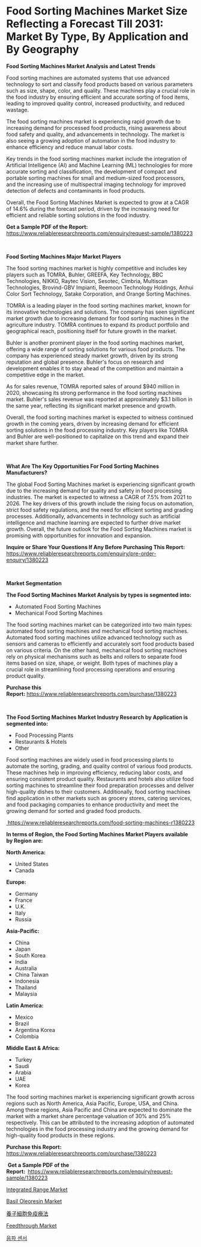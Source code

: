 <p><h1>Food Sorting Machines Market Size Reflecting a Forecast Till 2031: Market By Type, By Application and By Geography</h1></p><p><strong>Food Sorting Machines Market Analysis and Latest Trends</strong></p>
<p><p>Food sorting machines are automated systems that use advanced technology to sort and classify food products based on various parameters such as size, shape, color, and quality. These machines play a crucial role in the food industry by ensuring efficient and accurate sorting of food items, leading to improved quality control, increased productivity, and reduced wastage.</p><p>The food sorting machines market is experiencing rapid growth due to increasing demand for processed food products, rising awareness about food safety and quality, and advancements in technology. The market is also seeing a growing adoption of automation in the food industry to enhance efficiency and reduce manual labor costs.</p><p>Key trends in the food sorting machines market include the integration of Artificial Intelligence (AI) and Machine Learning (ML) technologies for more accurate sorting and classification, the development of compact and portable sorting machines for small and medium-sized food processors, and the increasing use of multispectral imaging technology for improved detection of defects and contaminants in food products.</p><p>Overall, the Food Sorting Machines Market is expected to grow at a CAGR of 14.6% during the forecast period, driven by the increasing need for efficient and reliable sorting solutions in the food industry.</p></p>
<p><strong>Get a Sample PDF of the Report:&nbsp;</strong> <a href="https://www.reliableresearchreports.com/enquiry/request-sample/1380223">https://www.reliableresearchreports.com/enquiry/request-sample/1380223</a></p>
<p>&nbsp;</p>
<p><strong>Food Sorting Machines Major Market Players</strong></p>
<p><p>The food sorting machines market is highly competitive and includes key players such as TOMRA, Buhler, GREEFA, Key Technology, BBC Technologies, NIKKO, Raytec Vision, Sesotec, Cimbria, Multiscan Technologies, Brovind-GBV Impianti, Reemoon Technology Holdings, Anhui Color Sort Technology, Satake Corporation, and Orange Sorting Machines.</p><p>TOMRA is a leading player in the food sorting machines market, known for its innovative technologies and solutions. The company has seen significant market growth due to increasing demand for food sorting machines in the agriculture industry. TOMRA continues to expand its product portfolio and geographical reach, positioning itself for future growth in the market.</p><p>Buhler is another prominent player in the food sorting machines market, offering a wide range of sorting solutions for various food products. The company has experienced steady market growth, driven by its strong reputation and global presence. Buhler's focus on research and development enables it to stay ahead of the competition and maintain a competitive edge in the market.</p><p>As for sales revenue, TOMRA reported sales of around $940 million in 2020, showcasing its strong performance in the food sorting machines market. Buhler's sales revenue was reported at approximately $3.1 billion in the same year, reflecting its significant market presence and growth.</p><p>Overall, the food sorting machines market is expected to witness continued growth in the coming years, driven by increasing demand for efficient sorting solutions in the food processing industry. Key players like TOMRA and Buhler are well-positioned to capitalize on this trend and expand their market share further.</p></p>
<p>&nbsp;</p>
<p><strong>What Are The Key Opportunities For Food Sorting Machines Manufacturers?</strong></p>
<p><p>The global Food Sorting Machines market is experiencing significant growth due to the increasing demand for quality and safety in food processing industries. The market is expected to witness a CAGR of 7.5% from 2021 to 2026. The key drivers of this growth include the rising focus on automation, strict food safety regulations, and the need for efficient sorting and grading processes. Additionally, advancements in technology such as artificial intelligence and machine learning are expected to further drive market growth. Overall, the future outlook for the Food Sorting Machines market is promising with opportunities for innovation and expansion.</p></p>
<p><strong>Inquire or Share Your Questions If Any Before Purchasing This Report:</strong> <a href="https://www.reliableresearchreports.com/enquiry/pre-order-enquiry/1380223">https://www.reliableresearchreports.com/enquiry/pre-order-enquiry/1380223</a></p>
<p>&nbsp;</p>
<p><strong>Market Segmentation</strong></p>
<p><strong>The Food Sorting Machines Market Analysis by types is segmented into:</strong></p>
<p><ul><li>Automated Food Sorting Machines</li><li>Mechanical Food Sorting Machines</li></ul></p>
<p><p>The food sorting machines market can be categorized into two main types: automated food sorting machines and mechanical food sorting machines. Automated food sorting machines utilize advanced technology such as sensors and cameras to efficiently and accurately sort food products based on various criteria. On the other hand, mechanical food sorting machines rely on physical mechanisms such as belts and rollers to separate food items based on size, shape, or weight. Both types of machines play a crucial role in streamlining food processing operations and ensuring product quality.</p></p>
<p><strong>Purchase this Report:&nbsp;</strong><a href="https://www.reliableresearchreports.com/purchase/1380223">https://www.reliableresearchreports.com/purchase/1380223</a></p>
<p>&nbsp;</p>
<p><strong>The Food Sorting Machines Market Industry Research by Application is segmented into:</strong></p>
<p><ul><li>Food Processing Plants</li><li>Restaurants & Hotels</li><li>Other</li></ul></p>
<p><p>Food sorting machines are widely used in food processing plants to automate the sorting, grading, and quality control of various food products. These machines help in improving efficiency, reducing labor costs, and ensuring consistent product quality. Restaurants and hotels also utilize food sorting machines to streamline their food preparation processes and deliver high-quality dishes to their customers. Additionally, food sorting machines find application in other markets such as grocery stores, catering services, and food packaging companies to enhance productivity and meet the growing demand for sorted and graded food products.</p></p>
<p><a href="https://www.reliableresearchreports.com/food-sorting-machines-r1380223">&nbsp;https://www.reliableresearchreports.com/food-sorting-machines-r1380223</a></p>
<p><strong>In terms of Region, the Food Sorting Machines Market Players available by Region are:</strong></p>
<p>
    <p> <strong> North America: </strong>
        <ul>
            <li>United States</li>
            <li>Canada</li>
        </ul>
        </p> 
    <p> <strong> Europe: </strong>
        <ul>
            <li>Germany</li>
            <li>France</li>
            <li>U.K.</li>
            <li>Italy</li>
            <li>Russia</li>
        </ul>
        </p> 
    <p> <strong> Asia-Pacific: </strong>
        <ul>
            <li>China</li>
            <li>Japan</li>
            <li>South Korea</li>
            <li>India</li>
            <li>Australia</li>
            <li>China Taiwan</li>
            <li>Indonesia</li>
            <li>Thailand</li>
            <li>Malaysia</li>
        </ul>
        </p> 
    <p> <strong> Latin America: </strong>
        <ul>
            <li>Mexico</li>
            <li>Brazil</li>
            <li>Argentina Korea</li>
            <li>Colombia</li>
        </ul>
        </p> 
    <p> <strong> Middle East & Africa: </strong>
        <ul>
            <li>Turkey</li>
            <li>Saudi</li>
            <li>Arabia</li>
            <li>UAE</li>
            <li>Korea</li>
        </ul>
    </p>
    </p>
<p><p>The food sorting machines market is experiencing significant growth across regions such as North America, Asia Pacific, Europe, USA, and China. Among these regions, Asia Pacific and China are expected to dominate the market with a market share percentage valuation of 30% and 25% respectively. This can be attributed to the increasing adoption of automated technologies in the food processing industry and the growing demand for high-quality food products in these regions.</p></p>
<p><strong>Purchase this Report: </strong><a href="https://www.reliableresearchreports.com/purchase/1380223">https://www.reliableresearchreports.com/purchase/1380223</a></p>
<p>&nbsp;<strong>Get a Sample PDF of the Report:&nbsp;&nbsp;</strong><a href="https://www.reliableresearchreports.com/enquiry/request-sample/1380223">https://www.reliableresearchreports.com/enquiry/request-sample/1380223</a></p>
<p><strong></strong></p>
<p><p><a href="https://github.com/ChiragRP21/Market-Research-Report-List-4/blob/main/integrated-range-market.md">Integrated Range Market</a></p><p><a href="https://issuu.com/reportprime-2/docs/basil-oleoresin-market-size-2030.pptx">Basil Oleoresin Market</a></p><p><a href="https://medium.com/@tigerprawn1996/%E6%8E%A1%E7%94%A8%E7%B4%B0%E8%83%9E%E5%85%8D%E7%96%AB%E7%99%82%E6%B3%95%E5%B8%82%E5%A0%B4%E5%B1%95%E6%9C%9B-%E7%94%A3%E6%A5%AD%E6%A6%82%E8%A6%81%E3%81%A8%E4%BA%88%E6%B8%AC-2024%E5%B9%B4%E3%81%8B%E3%82%892031%E5%B9%B4-599a94fc8c05">養子細胞免疫療法</a></p><p><a href="https://github.com/Airanohannonzb68e5pb53oc1/Market-Research-Report-List-2/blob/main/feedthrough-market.md">Feedthrough Market</a></p><p><a href="https://github.com/TrevorKruvalis5678/Market-Research-Report-List-1/blob/main/717019335658.md">음파 센서</a></p></p>